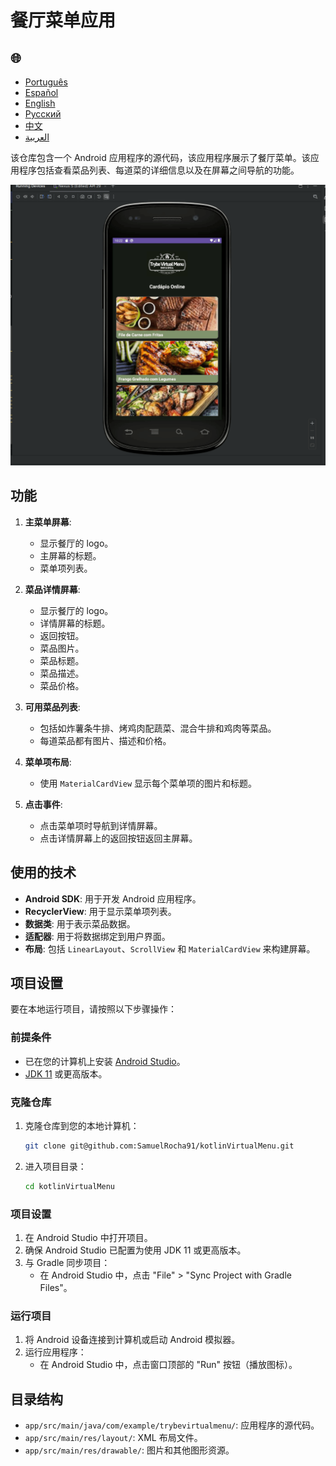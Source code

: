 # 餐厅菜单应用

<h2>🌐</h2>
<ul>
  <li><a href="https://github.com/SamuelRocha91/kotlinVirtualMenu" target="_blank">Português</a></li>
  <li><a href="https://github.com/SamuelRocha91/kotlinVirtualMenu/blob/main/README_es.md" target="_blank">Español</a></li>
  <li><a href="https://github.com/SamuelRocha91/kotlinVirtualMenu/blob/main/README_en.md" target="_blank">English</a></li>
  <li><a href="https://github.com/SamuelRocha91/kotlinVirtualMenu/blob/main/README_ru.md" target="_blank">Русский</a></li>
  <li><a href="https://github.com/SamuelRocha91/kotlinVirtualMenu/blob/main/README_ch.md" target="_blank">中文</a></li>
  <li><a href="https://github.com/SamuelRocha91/kotlinVirtualMenu/blob/main/README_ar.md" target="_blank">العربية</a></li>
</ul>

该仓库包含一个 Android 应用程序的源代码，该应用程序展示了餐厅菜单。该应用程序包括查看菜品列表、每道菜的详细信息以及在屏幕之间导航的功能。

![应用预览](./assets/menuVirtual.gif)

## 功能

1. **主菜单屏幕**:
   - 显示餐厅的 logo。
   - 主屏幕的标题。
   - 菜单项列表。

2. **菜品详情屏幕**:
   - 显示餐厅的 logo。
   - 详情屏幕的标题。
   - 返回按钮。
   - 菜品图片。
   - 菜品标题。
   - 菜品描述。
   - 菜品价格。

3. **可用菜品列表**:
   - 包括如炸薯条牛排、烤鸡肉配蔬菜、混合牛排和鸡肉等菜品。
   - 每道菜品都有图片、描述和价格。

4. **菜单项布局**:
   - 使用 `MaterialCardView` 显示每个菜单项的图片和标题。

5. **点击事件**:
   - 点击菜单项时导航到详情屏幕。
   - 点击详情屏幕上的返回按钮返回主屏幕。

## 使用的技术

- **Android SDK**: 用于开发 Android 应用程序。
- **RecyclerView**: 用于显示菜单项列表。
- **数据类**: 用于表示菜品数据。
- **适配器**: 用于将数据绑定到用户界面。
- **布局**: 包括 `LinearLayout`、`ScrollView` 和 `MaterialCardView` 来构建屏幕。

## 项目设置

要在本地运行项目，请按照以下步骤操作：

### 前提条件

- 已在您的计算机上安装 [Android Studio](https://developer.android.com/studio)。
- [JDK 11](https://www.oracle.com/java/technologies/javase-jdk11-downloads.html) 或更高版本。

### 克隆仓库

1. 克隆仓库到您的本地计算机：
   ```bash
   git clone git@github.com:SamuelRocha91/kotlinVirtualMenu.git
   ```

2. 进入项目目录：
   ```bash
   cd kotlinVirtualMenu
   ```

### 项目设置

1. 在 Android Studio 中打开项目。
2. 确保 Android Studio 已配置为使用 JDK 11 或更高版本。
3. 与 Gradle 同步项目：
   - 在 Android Studio 中，点击 "File" > "Sync Project with Gradle Files"。

### 运行项目

1. 将 Android 设备连接到计算机或启动 Android 模拟器。
2. 运行应用程序：
   - 在 Android Studio 中，点击窗口顶部的 "Run" 按钮（播放图标）。

## 目录结构

- `app/src/main/java/com/example/trybevirtualmenu/`: 应用程序的源代码。
- `app/src/main/res/layout/`: XML 布局文件。
- `app/src/main/res/drawable/`: 图片和其他图形资源。
